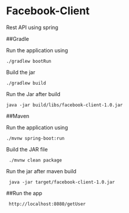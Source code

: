 # Facebook-Client
Rest API using spring


##Gradle

Run the application using 

```
./gradlew bootRun
```

Build the jar

```
./gradlew build
```

Run the Jar after build

```
java -jar build/libs/facebook-client-1.0.jar
```



##Maven

Run the application using 

```
./mvnw spring-boot:run
```

Build the JAR file

```
 ./mvnw clean package
 ```


 Run the jar after maven build
```
 java -jar target/facebook-client-1.0.jar
 ```



##Run the app

```
 http://localhost:8080/getUser
 ```